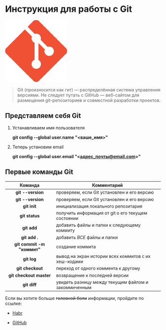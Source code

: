 # Инструкция для работы с Git
![alt-текст](18133.png "Логотип Git")

 >Git (произносится как гит) — распределённая система управления версиями. Не следует путать с GitHub — веб-сайтом для размещения git-репозиториев и совместной разработки проектов.

## Представляем себя Git

1. Устанавливаем имя пользователя

    **git config --global user.name "<ваше_имя>"**
2. Теперь установим email

    **git config --global user.email "<адрес_почты@email.com>"**

## Первые команды Git
Команда | Комментарий 
:------:|------
**git --version**|проверяем, если Git установлен и его версию
**git --version** |проверяем, если Git установлен и его версию
**git init** | инициализация локального репозитария
 **git status** | получить информация от git о его текущем состоянии
 **git add** | добавить файлы и папки к следующему коммиту
 **git add .** | добавить *ВСЕ* файлы и папки
 **git commit -m "коммит"** | создание коммита
**git log** | вывод на экран истории всех коммитов с их хеш-кодами
**git checkout** | переход от одного коммента к другому
**git checkout master** | возвращение к последней версии
 **git diff** | увидеть разницу между текущим файлом и закоммиченным

Если вы хотите больше ~~головной боли~~ информации, пройдите по ссылке: 
* [Habr](https://github.com/sandino/Markdown-Cheatsheet#images)

* [GitHub](https://github.com/sandino/Markdown-Cheatsheet#images)